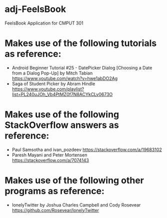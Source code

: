 # adj-FeelsBook
FeelsBook Application for CMPUT 301

# Makes use of the following tutorials as reference:
 * Android Beginner Tutorial #25 - DatePicker Dialog [Choosing a Date from a Dialog Pop-Up] by Mitch Tabian https://www.youtube.com/watch?v=hwe1abDO2Ag
 * Saga of Student Picker by Abram Hindle https://www.youtube.com/playlist?list=PL240uJOh_Vb4PtMZ0f7N8ACYkCLv0673O
# Makes use of the following StackOverflow answers as reference:
 * Paul Samsotha and ivan_pozdeev https://stackoverflow.com/a/19683102
 * Paresh Mayani and Peter Mortensen https://stackoverflow.com/a/7074143
# Makes use of the following other programs as reference:
* lonelyTwitter by Joshua Charles Campbell and Cody Rosevear https://github.com/Rosevear/lonelyTwitter
